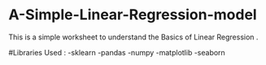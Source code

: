 # A-Simple-Linear-Regression-model
This is a simple worksheet to understand  the Basics of Linear Regression .


#Libraries Used :
-sklearn
-pandas
-numpy
-matplotlib
-seaborn
